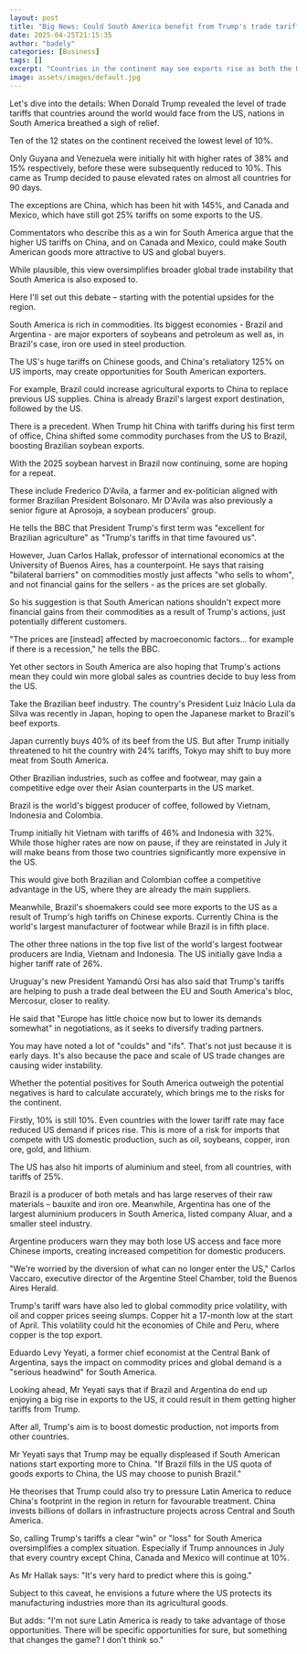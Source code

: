 ```yaml
---
layout: post
title: "Big News: Could South America benefit from Trump's trade tariffs?"
date: 2025-04-25T21:15:35
author: "badely"
categories: [Business]
tags: []
excerpt: "Countries in the continent may see exports rise as both the US and China need new suppliers."
image: assets/images/default.jpg
---
```


Let's dive into the details: When Donald Trump revealed the level of trade tariffs that countries around the world would face from the US, nations in South America breathed a sigh of relief.

Ten of the 12 states on the continent received the lowest level of 10%.

Only Guyana and Venezuela were initially hit with higher rates of 38% and 15% respectively, before these were subsequently reduced to 10%. This came as Trump decided to pause elevated rates on almost all countries for 90 days.

The exceptions are China, which has been hit with 145%, and Canada and Mexico, which have still got 25% tariffs on some exports to the US.

Commentators who describe this as a win for South America argue that the higher US tariffs on China, and on Canada and Mexico, could make South American goods more attractive to US and global buyers.

While plausible, this view oversimplifies broader global trade instability that South America is also exposed to.

Here I'll set out this debate – starting with the potential upsides for the region.

South America is rich in commodities. Its biggest economies - Brazil and Argentina - are major exporters of soybeans and petroleum as well as, in Brazil's case, iron ore used in steel production.

The US's huge tariffs on Chinese goods, and China's retaliatory 125% on US imports, may create opportunities for South American exporters.

For example, Brazil could increase agricultural exports to China to replace previous US supplies. China is already Brazil's largest export destination, followed by the US.

There is a precedent. When Trump hit China with tariffs during his first term of office, China shifted some commodity purchases from the US to Brazil, boosting Brazilian soybean exports.

With the 2025 soybean harvest in Brazil now continuing, some are hoping for a repeat.

These include Frederico D'Avila, a farmer and ex-politician aligned with former Brazilian President Bolsonaro. Mr D'Avila was also previously a senior figure at Aprosoja, a soybean producers' group.

He tells the BBC that President Trump's first term was "excellent for Brazilian agriculture" as "Trump's tariffs in that time favoured us".

However, Juan Carlos Hallak, professor of international economics at the University of Buenos Aires, has a counterpoint. He says that raising "bilateral barriers" on commodities mostly just affects "who sells to whom", and not financial gains for the sellers  - as the prices are set globally.

So his suggestion is that South American nations shouldn't expect more financial gains from their commodities as a result of Trump's actions, just potentially different customers.

"The prices are [instead] affected by macroeconomic factors… for example if there is a recession," he tells the BBC.

Yet other sectors in South America are also hoping that Trump's actions mean they could win more global sales as countries decide to buy less from the US.

Take the Brazilian beef industry. The country's President Luiz Inácio Lula da Silva was recently in Japan, hoping to open the Japanese market to Brazil's beef exports.

Japan currently buys 40% of its beef from the US. But after Trump initially threatened to hit the country with 24% tariffs, Tokyo may shift to buy more meat from South America.

Other Brazilian industries, such as coffee and footwear, may gain a competitive edge over their Asian counterparts in the US market.

Brazil is the world's biggest producer of coffee, followed by Vietnam, Indonesia and Colombia.

Trump initially hit Vietnam with tariffs of 46% and Indonesia with 32%. While those higher rates are now on pause, if they are reinstated in July it will make beans from those two countries significantly more expensive in the US.

This would give both Brazilian and Colombian coffee a competitive advantage in the US, where they are already the main suppliers.

Meanwhile, Brazil's shoemakers could see more exports to the US as a result of Trump's high tariffs on Chinese exports. Currently China is the world's largest manufacturer of footwear while Brazil is in fifth place. 

The other three nations in the top five list of the world's largest footwear producers are India, Vietnam and Indonesia. The US initially gave India a higher tariff rate of 26%.

Uruguay's new President Yamandú Orsi has also said that Trump's tariffs are helping to push a trade deal between the EU and South America's bloc, Mercosur, closer to reality.

He said that "Europe has little choice now but to lower its demands somewhat" in negotiations, as it seeks to diversify trading partners.

You may have noted a lot of "coulds" and "ifs". That's not just because it is early days. It's also because the pace and scale of US trade changes are causing wider instability.

Whether the potential positives for South America outweigh the potential negatives is hard to calculate accurately, which brings me to the risks for the continent.

Firstly, 10% is still 10%. Even countries with the lower tariff rate may face reduced US demand if prices rise. This is more of a risk for imports that compete with US domestic production, such as oil, soybeans, copper, iron ore, gold, and lithium.

The US has also hit imports of aluminium and steel, from all countries, with tariffs of 25%.

Brazil is a producer of both metals and has large reserves of their raw materials  – bauxite and iron ore.  Meanwhile, Argentina has one of the largest aluminium producers in South America, listed company Aluar, and a smaller steel industry.

Argentine producers warn they may both lose US access and face more Chinese imports, creating increased competition for domestic producers.

"We're worried by the diversion of what can no longer enter the US," Carlos Vaccaro, executive director of the Argentine Steel Chamber, told the Buenos Aires Herald.

Trump's tariff wars have also led to global commodity price volatility, with oil and copper prices seeing slumps. Copper hit a 17-month low at the start of April. This volatility could hit the economies of Chile and Peru, where copper is the top export.

Eduardo Levy Yeyati, a former chief economist at the Central Bank of Argentina, says the impact on commodity prices and global demand is a "serious headwind" for South America.

Looking ahead, Mr Yeyati says that if Brazil and Argentina do end up enjoying a big rise in exports to the US, it could result in them getting higher tariffs from Trump.

After all, Trump's aim is to boost domestic production, not imports from other countries.

Mr Yeyati says that Trump may be equally displeased if South American nations start exporting more to China. "If Brazil fills in the US quota of goods exports to China, the US may choose to punish Brazil."

He theorises that Trump could also try to pressure Latin America to reduce China's footprint in the region in return for favourable treatment. China invests billions of dollars in infrastructure projects across Central and South America.

So, calling Trump's tariffs a clear "win" or "loss" for South America oversimplifies a complex situation. Especially if Trump announces in July that every country except China, Canada and Mexico will continue at 10%.

As Mr Hallak says: "It's very hard to predict where this is going."

Subject to this caveat, he envisions a future where the US protects its manufacturing industries more than its agricultural goods.

But adds: "I'm not sure Latin America is ready to take advantage of those opportunities. There will be specific opportunities for sure, but something that changes the game? I don't think so."

